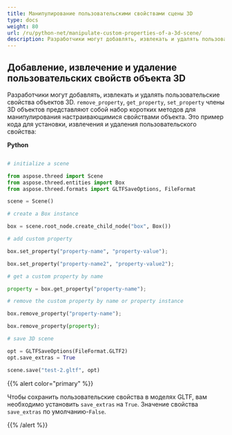```yaml
---
title: Манипулирование пользовательскими свойствами сцены 3D
type: docs
weight: 80
url: /ru/python-net/manipulate-custom-properties-of-a-3d-scene/
description: Разработчики могут добавлять, извлекать и удалять пользовательские свойства объектов 3D. Члены RemoveProperty, GetProperty, SetProperty объектов 3D представляют собой набор коротких методов для манипулирования настраивающимися свойствами объекта.
---
```

##  **Добавление, извлечение и удаление пользовательских свойств объекта 3D**
Разработчики могут добавлять, извлекать и удалять пользовательские свойства объектов 3D. `remove_property`, `get_property`, `set_property` члены 3D объектов представляют собой набор коротких методов для манипулирования настраивающимися свойствами объекта. Это пример кода для установки, извлечения и удаления пользовательского свойства:

**Python**

```py

# initialize a scene 

from aspose.threed import Scene
from aspose.threed.entities import Box
from aspose.threed.formats import GLTFSaveOptions, FileFormat

scene = Scene()

# create a Box instance

box = scene.root_node.create_child_node("box", Box())

# add custom property

box.set_property("property-name", "property-value");

box.set_property("property-name2", "property-value2");

# get a custom property by name

property = box.get_property("property-name");

# remove the custom property by name or property instance

box.remove_property("property-name");

box.remove_property(property);

# save 3D scene

opt = GLTFSaveOptions(FileFormat.GLTF2)
opt.save_extras = True

scene.save("test-2.gltf", opt)

```

{{% alert color="primary" %}} 

Чтобы сохранить пользовательские свойства в моделях GLTF, вам необходимо установить `save_extras` на `True`. Значение свойства `save_extras` по умолчанию-`False`.

{{% /alert %}}
